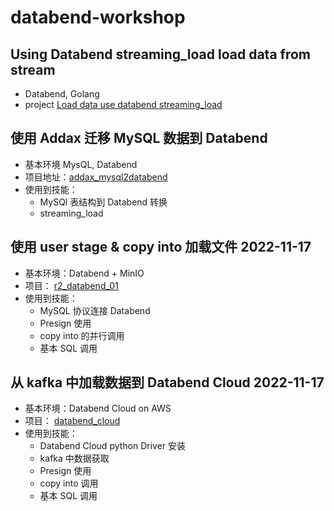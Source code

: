 # databend-workshop

## Using Databend streaming_load load data from stream
- Databend, Golang
- project [Load data use databend streaming_load](https://github.com/wubx/databend-workshop/blob/main/streaming_load/)
## 使用 Addax 迁移 MySQL 数据到 Databend 
-  基本环境 MysQL,  Databend
- 项目地址：[addax_mysql2databend](https://github.com/wubx/databend-workshop/tree/main/addax_mysql2databend)
-  使用到技能：
   - MySQl 表结构到 Databend 转换
   - streaming_load
## 使用 user stage  & copy into 加载文件 2022-11-17
- 基本环境：Databend + MinIO
- 项目： [r2_databend_01](./load_data/r2_databend_01)
- 使用到技能：
   - MySQL 协议连接 Databend
   - Presign 使用
   - copy into 的并行调用
   - 基本 SQL 调用

## 从 kafka 中加载数据到 Databend Cloud 2022-11-17
- 基本环境：Databend Cloud on AWS
- 项目： [databend_cloud](./load_data/databend_cloud)
- 使用到技能：
  - Databend Cloud python Driver 安装
  - kafka 中数据获取
  - Presign 使用
  - copy into 调用
  - 基本 SQL 调用
  
